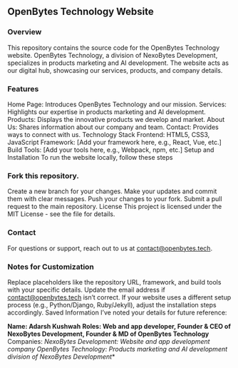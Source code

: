 ## OpenBytes Technology Website
### Overview
This repository contains the source code for the OpenBytes Technology website. OpenBytes Technology, a division of NexoBytes Development, specializes in products marketing and AI development. The website acts as our digital hub, showcasing our services, products, and company details.

### Features
Home Page: Introduces OpenBytes Technology and our mission.
Services: Highlights our expertise in products marketing and AI development.
Products: Displays the innovative products we develop and market.
About Us: Shares information about our company and team.
Contact: Provides ways to connect with us.
Technology Stack
Frontend: HTML5, CSS3, JavaScript
Framework: [Add your framework here, e.g., React, Vue, etc.]
Build Tools: [Add your tools here, e.g., Webpack, npm, etc.]
Setup and Installation
To run the website locally, follow these steps

### Fork this repository.
Create a new branch for your changes.
Make your updates and commit them with clear messages.
Push your changes to your fork.
Submit a pull request to the main repository.
License
This project is licensed under the MIT License - see the  file for details.

### Contact
For questions or support, reach out to us at contact@openbytes.tech.

### Notes for Customization
Replace placeholders like the repository URL, framework, and build tools with your specific details.
Update the email address if contact@openbytes.tech isn’t correct.
If your website uses a different setup process (e.g., Python/Django, Ruby/Jekyll), adjust the installation steps accordingly.
Saved Information
I’ve noted your details for future reference:

**Name: Adarsh Kushwah**
**Roles: Web and app developer, Founder & CEO of NexoBytes Development, Founder & MD of OpenBytes Technology**
Companies:
*NexoBytes Development: Website and app development company*
*OpenBytes Technology: Products marketing and AI development division of NexoBytes Development**
